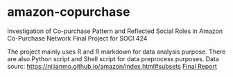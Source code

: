 # amazon-copurchase

Investigation of Co-purchase Pattern and Reflected Social Roles in Amazon Co-Purchase Network
Final Project for SOCI 424

The project mainly uses R and R markdown for data analysis purpose. There are also Python script and Shell script for data preprocess purposes.
Data sourc: https://nijianmo.github.io/amazon/index.html#subsets
[Final Report](http://htmlpreview.github.com/?https://github.com/EmmaWuxy/amazon-copurchase/blob/main/final_report.html)
